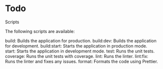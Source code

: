 # Todo
Scripts

The following scripts are available:

build: Builds the application for production.
build:dev: Builds the application for development.
build:start: Starts the application in production mode.
start: Starts the application in development mode.
test: Runs the unit tests.
coverage: Runs the unit tests with coverage.
lint: Runs the linter.
lint:fix: Runs the linter and fixes any issues.
format: Formats the code using Prettier.
